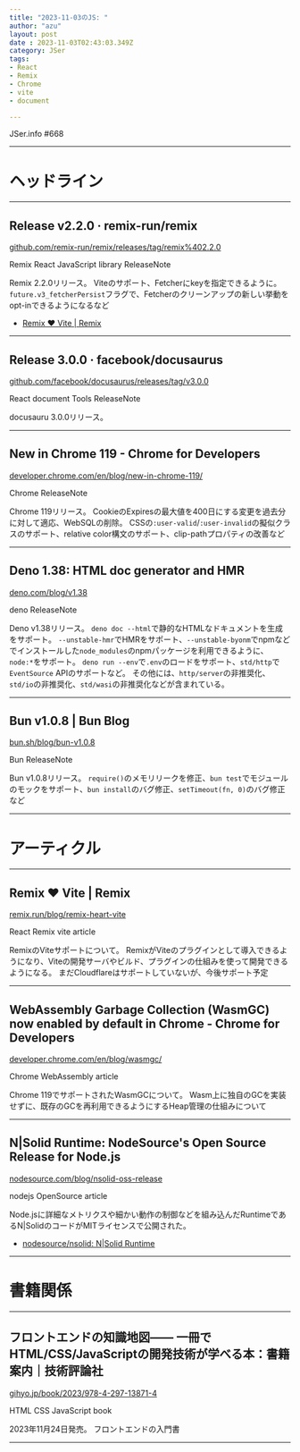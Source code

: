 ```yaml
---
title: "2023-11-03のJS: "
author: "azu"
layout: post
date : 2023-11-03T02:43:03.349Z
category: JSer
tags:
- React
- Remix
- Chrome
- vite
- document

---
```


JSer.info #668

----

<h1 class="site-genre">ヘッドライン</h1>

----

## Release v2.2.0 · remix-run/remix
[github.com/remix-run/remix/releases/tag/remix%402.2.0](https://github.com/remix-run/remix/releases/tag/remix%402.2.0 "Release v2.2.0 · remix-run/remix")
<p class="jser-tags jser-tag-icon"><span class="jser-tag">Remix</span> <span class="jser-tag">React</span> <span class="jser-tag">JavaScript</span> <span class="jser-tag">library</span> <span class="jser-tag">ReleaseNote</span></p>

Remix 2.2.0リリース。
Viteのサポート、Fetcherにkeyを指定できるように。
`future.v3_fetcherPersist`フラグで、Fetcherのクリーンアップの新しい挙動をopt-inできるようになるなど

- [Remix ❤️ Vite | Remix](https://remix.run/blog/remix-heart-vite "Remix ❤️ Vite | Remix")

----

## Release 3.0.0 · facebook/docusaurus
[github.com/facebook/docusaurus/releases/tag/v3.0.0](https://github.com/facebook/docusaurus/releases/tag/v3.0.0 "Release 3.0.0 · facebook/docusaurus")
<p class="jser-tags jser-tag-icon"><span class="jser-tag">React</span> <span class="jser-tag">document</span> <span class="jser-tag">Tools</span> <span class="jser-tag">ReleaseNote</span></p>

docusauru 3.0.0リリース。


----

## New in Chrome 119 - Chrome for Developers
[developer.chrome.com/en/blog/new-in-chrome-119/](https://developer.chrome.com/en/blog/new-in-chrome-119/ "New in Chrome 119 - Chrome for Developers")
<p class="jser-tags jser-tag-icon"><span class="jser-tag">Chrome</span> <span class="jser-tag">ReleaseNote</span></p>

Chrome 119リリース。
CookieのExpiresの最大値を400日にする変更を過去分に対して適応、WebSQLの削除。
CSSの`:user-valid`/`:user-invalid`の擬似クラスのサポート、relative color構文のサポート、clip-pathプロパティの改善など


----

## Deno 1.38: HTML doc generator and HMR
[deno.com/blog/v1.38](https://deno.com/blog/v1.38 "Deno 1.38: HTML doc generator and HMR")
<p class="jser-tags jser-tag-icon"><span class="jser-tag">deno</span> <span class="jser-tag">ReleaseNote</span></p>

Deno v1.38リリース。
`deno doc --html`で静的なHTMLなドキュメントを生成をサポート。
`--unstable-hmr`でHMRをサポート、`--unstable-byonm`でnpmなどでインストールした`node_modules`のnpmパッケージを利用できるように、`node:*`をサポート。
`deno run --env`で`.env`のロードをサポート、`std/http`で`EventSource` APIのサポートなど。
その他には、`http/server`の非推奨化、`std/io`の非推奨化、`std/wasi`の非推奨化などが含まれている。


----

## Bun v1.0.8 | Bun Blog
[bun.sh/blog/bun-v1.0.8](https://bun.sh/blog/bun-v1.0.8 "Bun v1.0.8 | Bun Blog")
<p class="jser-tags jser-tag-icon"><span class="jser-tag">Bun</span> <span class="jser-tag">ReleaseNote</span></p>

Bun v1.0.8リリース。
`require()`のメモリリークを修正、`bun test`でモジュールのモックをサポート、`bun install`のバグ修正、`setTimeout(fn, 0)`のバグ修正など


----
<h1 class="site-genre">アーティクル</h1>

----

## Remix ❤️ Vite | Remix
[remix.run/blog/remix-heart-vite](https://remix.run/blog/remix-heart-vite "Remix ❤️ Vite | Remix")
<p class="jser-tags jser-tag-icon"><span class="jser-tag">React</span> <span class="jser-tag">Remix</span> <span class="jser-tag">vite</span> <span class="jser-tag">article</span></p>

RemixのViteサポートについて。
RemixがViteのプラグインとして導入できるようになり、Viteの開発サーバやビルド、プラグインの仕組みを使って開発できるようになる。
まだCloudflareはサポートしていないが、今後サポート予定


----

## WebAssembly Garbage Collection (WasmGC) now enabled by default in Chrome - Chrome for Developers
[developer.chrome.com/en/blog/wasmgc/](https://developer.chrome.com/en/blog/wasmgc/ "WebAssembly Garbage Collection (WasmGC) now enabled by default in Chrome - Chrome for Developers")
<p class="jser-tags jser-tag-icon"><span class="jser-tag">Chrome</span> <span class="jser-tag">WebAssembly</span> <span class="jser-tag">article</span></p>

Chrome 119でサポートされたWasmGCについて。
Wasm上に独自のGCを実装せずに、既存のGCを再利用できるようにするHeap管理の仕組みについて


----

## N|Solid Runtime: NodeSource&#039;s Open Source Release for Node.js
[nodesource.com/blog/nsolid-oss-release](https://nodesource.com/blog/nsolid-oss-release "N|Solid Runtime: NodeSource&#039;s Open Source Release for Node.js")
<p class="jser-tags jser-tag-icon"><span class="jser-tag">nodejs</span> <span class="jser-tag">OpenSource</span> <span class="jser-tag">article</span></p>

Node.jsに詳細なメトリクスや細かい動作の制御などを組み込んだRuntimeであるN|SolidのコードがMITライセンスで公開された。

- [nodesource/nsolid: N|Solid Runtime](https://github.com/nodesource/nsolid "nodesource/nsolid: N|Solid Runtime")

----
<h1 class="site-genre">書籍関係</h1>

----

## フロントエンドの知識地図—— 一冊でHTML/CSS/JavaScriptの開発技術が学べる本：書籍案内｜技術評論社
[gihyo.jp/book/2023/978-4-297-13871-4](https://gihyo.jp/book/2023/978-4-297-13871-4 "フロントエンドの知識地図—— 一冊でHTML/CSS/JavaScriptの開発技術が学べる本：書籍案内｜技術評論社")
<p class="jser-tags jser-tag-icon"><span class="jser-tag">HTML</span> <span class="jser-tag">CSS</span> <span class="jser-tag">JavaScript</span> <span class="jser-tag">book</span></p>

2023年11月24日発売。
フロントエンドの入門書


----
